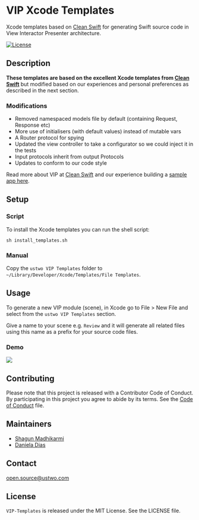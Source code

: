 # VIP Xcode Templates

Xcode templates based on [Clean Swift](https://clean-swift.com) for generating Swift source code in View Interactor Presenter architecture.


[![License](https://img.shields.io/badge/license-MIT-green.svg?style=flat)](https://github.com/ustwo/vip-templates-swift/blob/master/LICENSE)

## Description

**These templates are based on the excellent Xcode templates from [Clean Swift](https://clean-swift.com)** but modified based on our experiences and personal preferences as described in the next section.

### Modifications 

 - Removed namespaced models file by default (containing Request, Response etc) 
 - More use of initialisers (with default values) instead of mutable vars
 - A Router protocol for spying
 - Updated the view controller to take a configurator so we could inject it in the tests
 - Input protocols inherit from output Protocols 
 - Updates to conform to our code style

Read more about VIP at [Clean Swift](https://clean-swift.com) and our experience building a  [sample app here](https://github.com/ustwo/vip-demo-swift).

## Setup

### Script

To install the Xcode templates you can run the shell script:

    sh install_templates.sh

### Manual

Copy the `ustwo VIP Templates` folder to `~/Library/Developer/Xcode/Templates/File Templates`.

## Usage

To generate a new VIP module (scene), in Xcode go to File > New File and select from the `ustwo VIP Templates` section.

Give a name to your scene e.g. `Review` and it will generate all related files using this name as a prefix for your source code files.

### Demo

<image src="documentation/demo/demo1.gif" />

## Contributing

Please note that this project is released with a Contributor Code of Conduct. By participating in this project you agree to abide by its terms. See the [Code of Conduct](CODE_OF_CONDUCT.md) file.

## Maintainers

* [Shagun Madhikarmi](mailto:shagun@ustwo.com)
* [Daniela Dias](mailto:daniela@ustwo.com)

## Contact

[open.source@ustwo.com](mailto:open.source@ustwo.com)


## License

`VIP-Templates` is released under the MIT License. See the LICENSE file.
